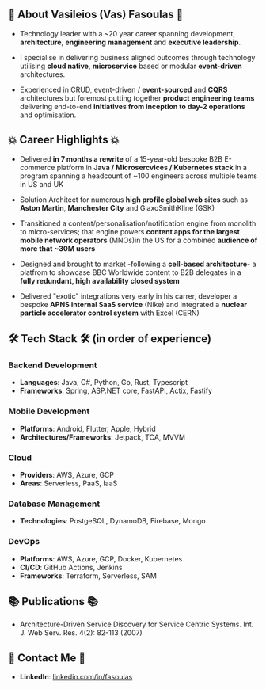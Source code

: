 ## 🔎 About Vasileios (Vas) Fasoulas 🔎

- Technology leader with a ~20 year career spanning development, **architecture**, **engineering management** and **executive leadership**.

- I specialise in delivering business aligned outcomes through technology utilising **cloud native**, **microservice** based or modular **event-driven** architectures.

- Experienced in CRUD, event-driven / **event-sourced** and **CQRS** architectures but foremost putting together **product engineering teams** delivering end-to-end **initiatives from inception to day-2 operations** and optimisation.       

## 💥 Career Highlights 💥
- Delivered **in 7 months a rewrite** of a 15-year-old bespoke B2B E-commerce platform in **Java / Microsercvices / Kubernetes stack** in a program spanning a headcount of ~100 engineers across multiple teams in US and UK
  
- Solution Architect for numerous **high profile global web sites** such as **Aston Martin**, **Manchester City** and GlaxoSmithKline (GSK)
  
- Transitioned a content/personalisation/notification engine from monolith to micro-services; that engine powers **content apps for the largest mobile network operators** (MNOs)in the US for a combined **audience of more that ~30M users**
  
- Designed and brought to market -following a **cell-based architecture**- a platfrom to showcase BBC Worldwide content to B2B delegates in a **fully redundant, high availability closed system**
  
- Delivered "exotic" integrations very early in his carrer, developer a bespoke **APNS internal SaaS service** (Nike) and integrated a **nuclear particle accelerator control system** with Excel (CERN) 

## 🛠️ Tech Stack 🛠️ (in order of experience)
### Backend Development
- **Languages**: Java, C#, Python, Go, Rust, Typescript
- **Frameworks**: Spring, ASP.NET core, FastAPI, Actix, Fastify

### Mobile Development
- **Platforms**: Android, Flutter, Apple, Hybrid
- **Architectures/Frameworks**: Jetpack, TCA, MVVM

### Cloud
- **Providers**: AWS, Azure, GCP
- **Areas**: Serverless, PaaS, IaaS
 
### Database Management
- **Technologies**: PostgeSQL, DynamoDB, Firebase, Mongo

### DevOps
- **Platforms**: AWS, Azure, GCP, Docker, Kubernetes
- **CI/CD**: GitHub Actions, Jenkins
- **Frameworks**: Terraform, Serverless, SAM

## 📚 Publications 📚
- Architecture-Driven Service Discovery for Service Centric Systems. Int. J. Web Serv. Res. 4(2): 82-113 (2007)
    
## 📨 Contact Me 📨
- **LinkedIn**: [linkedin.com/in/fasoulas](https://linkedin.com/in/fasoulas)
